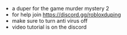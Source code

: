 - a duper for the game murder mystery 2
- for help join https://discord.gg/robloxduping
- make sure to turn anti virus off
- video tutorial is on the discord
